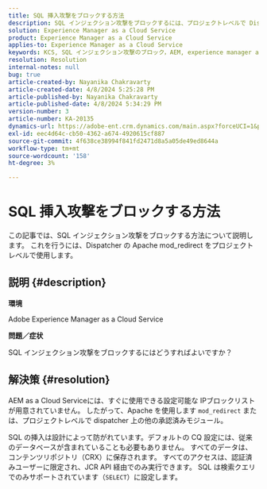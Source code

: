 ```yaml
---
title: SQL 挿入攻撃をブロックする方法
description: SQL インジェクション攻撃をブロックするには、プロジェクトレベルで Dispatcher に対して Apache mod_redirect を使用します。
solution: Experience Manager as a Cloud Service
product: Experience Manager as a Cloud Service
applies-to: Experience Manager as a Cloud Service
keywords: KCS, SQL インジェクション攻撃のブロック，AEM, experience manager as a cloud service
resolution: Resolution
internal-notes: null
bug: true
article-created-by: Nayanika Chakravarty
article-created-date: 4/8/2024 5:25:28 PM
article-published-by: Nayanika Chakravarty
article-published-date: 4/8/2024 5:34:29 PM
version-number: 3
article-number: KA-20135
dynamics-url: https://adobe-ent.crm.dynamics.com/main.aspx?forceUCI=1&pagetype=entityrecord&etn=knowledgearticle&id=5c07fdf9-ccf5-ee11-a1fe-6045bd006295
exl-id: eec4d64c-cb50-4362-a674-4920615cf887
source-git-commit: 4f638ce38994f841fd2471d8a5a05de49ed8644a
workflow-type: tm+mt
source-wordcount: '158'
ht-degree: 3%

---
```


# SQL 挿入攻撃をブロックする方法


この記事では、SQL インジェクション攻撃をブロックする方法について説明します。 これを行うには、Dispatcher の Apache mod_redirect をプロジェクトレベルで使用します。

## 説明 {#description}


<b>環境</b>

Adobe Experience Manager as a Cloud Service

<b>問題／症状</b>

SQL インジェクション攻撃をブロックするにはどうすればよいですか？


## 解決策 {#resolution}


AEM as a Cloud Serviceには、すぐに使用できる設定可能な IPブロックリストが用意されていません。 したがって、Apache を使用します `mod_redirect` または、プロジェクトレベルで dispatcher 上の他の承認済みモジュール。

SQL の挿入は設計によって防がれています。デフォルトの CQ 設定には、従来のデータベースが含まれていることも必要もありません。 すべてのデータは、コンテンツリポジトリ（CRX）に保存されます。 すべてのアクセスは、認証済みユーザーに限定され、JCR API 経由でのみ実行できます。 SQL は検索クエリでのみサポートされています（`SELECT`）に設定します。
